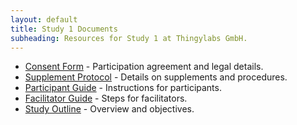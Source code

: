 ```yaml
---
layout: default
title: Study 1 Documents
subheading: Resources for Study 1 at Thingylabs GmbH.
---
```


<!-- docs/index.md -->
- [Consent Form](/docs/s1-consent-form) - Participation agreement and legal details.
- [Supplement Protocol](/docs/s1-supplement-protocol) - Details on supplements and procedures.
- [Participant Guide](/docs/s1-participant-guide) - Instructions for participants.
- [Facilitator Guide](/docs/s1-facilitator-guide) - Steps for facilitators.
- [Study Outline](/docs/s1-outline) - Overview and objectives.
